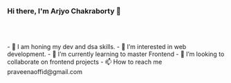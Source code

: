 ### Hi there, I'm Arjyo Chakraborty 👋 
<p align="center"><img src=""></p>



<br>
<br>
- 👋 I am honing my dev and dsa skills.
- 👀 I’m interested in web development.
- 🌱 I’m currently learning to master Frontend 
- 💞️ I’m looking to collaborate on frontend projects
- 📫 How to reach me praveenaoffid@gmail.com


<!---
PraveenaVgithub/PraveenaVgithub is a ✨ special ✨ repository because its `README.md` (this file) appears on your GitHub profile.
You can click the Preview link to take a look at your changes.
--->
